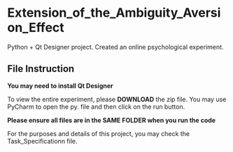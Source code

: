 # Extension_of_the_Ambiguity_Aversion_Effect
Python + Qt Designer project. Created an online psychological experiment.

## File Instruction
**You may need to install Qt Designer**

To view the entire experiment, please **DOWNLOAD** the zip file. You may use PyCharm to open the py. file and then click on the run button.

**Please ensure all files are in the SAME FOLDER when you run the code**

For the purposes and details of this project, you may check the Task_Specificationn file.
